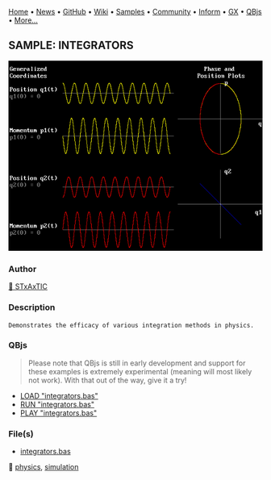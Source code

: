 [Home](https://qb64.com) • [News](../../news.md) • [GitHub](https://github.com/QB64Official/qb64) • [Wiki](https://github.com/QB64Official/qb64/wiki) • [Samples](../../samples.md) • [Community](../../community.md) • [Inform](../../inform.md) • [GX](../../gx.md) • [QBjs](../../qbjs.md) • [More...](../../more.md)

## SAMPLE: INTEGRATORS

![screenshot.png](img/screenshot.png)

### Author

[🐝 STxAxTIC](../stxaxtic.md) 

### Description

```text
Demonstrates the efficacy of various integration methods in physics.
```

### QBjs

> Please note that QBjs is still in early development and support for these examples is extremely experimental (meaning will most likely not work). With that out of the way, give it a try!

* [LOAD "integrators.bas"](https://v6p9d9t4.ssl.hwcdn.net/html/5963335/index.html?src=https://qb64.com/samples/integrators/src/integrators.bas)
* [RUN "integrators.bas"](https://v6p9d9t4.ssl.hwcdn.net/html/5963335/index.html?mode=auto&src=https://qb64.com/samples/integrators/src/integrators.bas)
* [PLAY "integrators.bas"](https://v6p9d9t4.ssl.hwcdn.net/html/5963335/index.html?mode=play&src=https://qb64.com/samples/integrators/src/integrators.bas)

### File(s)

* [integrators.bas](src/integrators.bas)

🔗 [physics](../physics.md), [simulation](../simulation.md)

